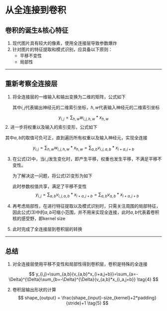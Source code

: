 # 从全连接到卷积

## 卷积的诞生&核心特征

1. 现代图片具有较大的像素，使用全连接层导致参数爆炸
2. 针对图片的特征提取和模式识别，应具备以下原则：
   - 平移不变性
   - 局部性

---

## 重新考察全连接层

1. 将全连接层的一维输入和输出变换为二维的矩阵，公式如下

   其中$i,j$代表输出神经元的二维索引坐标，$h,w$代表输入神经元的二维索引坐标

$$
y_{i,j}=\sum_{h,w}{w_{i,j,h,w}*x_{h,w}} \tag{1}
$$
2. 进一步将权重以及输入的索引变形，公式如下

   其中$a,b$的取值可负可正，直到遍历所有权重以及输入神经元，实现全连接

$$
y_{i,j}=\sum_{h,w}{w_{i,j,h,w}*x_{h,w}}=\sum_{a,b}{v_{i,j,a,b}*x_{i+a,j+b}} \tag{2}
$$

3. 在公式(2)中，当$i,j$发生变化时，即产生平移，权重也发生平移，不满足平移不变性。

   为了解决这一问题，将公式(2)变形为如下

   此时参数权值共享，满足了平移不变性
   $$
   y_{i,j}=\sum_{a,b}{v_{i,j,a,b}*x_{i+a,j+b}}=\sum_{a,b}{v_{a,b}*x_{i+a,j+b}} \tag{3}
   $$

4. 再考虑局部性，在进行特征提取以及模式识别时，只需关注周围的局部特征，因此公式(3)中的$a,b$可缩小范围，并不用来实现全连接，此时$a,b$代表着卷积核的感受野，即kernel size

5. 此时完成了全连接层到卷积层的转换

---

## 总结

1. 对全连接层使用平移不变性和局部性得到卷积层，卷积是特殊的全连接

$$
y_{i,j}=\sum_{a,b}{v_{a,b}*x_{i+a,j+b}}=\sum_{a=-\Delta}^{\Delta}\sum_{b=-\Delta}^{\Delta}{v_{a,b}*x_{i_a,j+b}} \tag{4}
$$

2. 卷积层输出形状的计算
   $$
   shape_{output} = \frac{shape_{input}-size_{kernel}+2*padding}{stride}+1 \tag{5}
   $$
